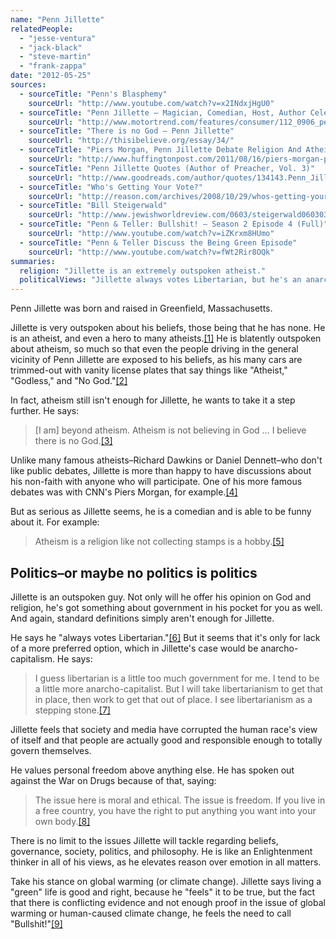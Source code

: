 ```yaml
---
name: "Penn Jillette"
relatedPeople:
  - "jesse-ventura"
  - "jack-black"
  - "steve-martin"
  - "frank-zappa"
date: "2012-05-25"
sources:
  - sourceTitle: "Penn's Blasphemy"
    sourceUrl: "http://www.youtube.com/watch?v=x2INdxjHgU0"
  - sourceTitle: "Penn Jillette – Magician, Comedian, Host, Author Celebrity Drive"
    sourceUrl: "http://www.motortrend.com/features/consumer/112_0906_penn_jillette_celebrity_drive/"
  - sourceTitle: "There is no God – Penn Jillette"
    sourceUrl: "http://thisibelieve.org/essay/34/"
  - sourceTitle: "Piers Morgan, Penn Jillette Debate Religion And Atheism"
    sourceUrl: "http://www.huffingtonpost.com/2011/08/16/piers-morgan-penn-jillette-atheism_n_928761.html"
  - sourceTitle: "Penn Jillette Quotes (Author of Preacher, Vol. 3)"
    sourceUrl: "http://www.goodreads.com/author/quotes/134143.Penn_Jillette"
  - sourceTitle: "Who's Getting Your Vote?"
    sourceUrl: "http://reason.com/archives/2008/10/29/whos-getting-your-vote/singlepage"
  - sourceTitle: "Bill Steigerwald"
    sourceUrl: "http://www.jewishworldreview.com/0603/steigerwald060303.asp"
  - sourceTitle: "Penn & Teller: Bullshit! – Season 2 Episode 4 (Full)"
    sourceUrl: "http://www.youtube.com/watch?v=iZKrxm8HUmo"
  - sourceTitle: "Penn & Teller Discuss the Being Green Episode"
    sourceUrl: "http://www.youtube.com/watch?v=fWt2Rir8OQk"
summaries:
  religion: "Jillette is an extremely outspoken atheist."
  politicalViews: "Jillette always votes Libertarian, but he's an anarcho-capitalist at heart."
---
```


Penn Jillette was born and raised in Greenfield, Massachusetts.

Jillette is very outspoken about his beliefs, those being that he has none. He is an atheist, and even a hero to many atheists.<a class="source-citation" href="#http%3A%2F%2Fwww.youtube.com%2Fwatch%3Fv%3Dx2INdxjHgU0" title="Penn&apos;s Blasphemy">[1]</a> He is blatently outspoken about atheism, so much so that even the people driving in the general vicinity of Penn Jillette are exposed to his beliefs, as his many cars are trimmed-out with vanity license plates that say things like "Atheist," "Godless," and "No God."<a class="source-citation" href="#http%3A%2F%2Fwww.motortrend.com%2Ffeatures%2Fconsumer%2F112_0906_penn_jillette_celebrity_drive%2F" title="Penn Jillette – Magician, Comedian, Host, Author Celebrity Drive">[2]</a>

In fact, atheism still isn't enough for Jillette, he wants to take it a step further. He says:

>[I am] beyond atheism. Atheism is not believing in God … I believe there is no God.<a class="source-citation" href="#http%3A%2F%2Fthisibelieve.org%2Fessay%2F34%2F" title="There is no God – Penn Jillette">[3]</a>

Unlike many famous atheists–Richard Dawkins or Daniel Dennett–who don't like public debates, Jillette is more than happy to have discussions about his non-faith with anyone who will participate. One of his more famous debates was with CNN's Piers Morgan, for example.<a class="source-citation" href="#http%3A%2F%2Fwww.huffingtonpost.com%2F2011%2F08%2F16%2Fpiers-morgan-penn-jillette-atheism_n_928761.html" title="Piers Morgan, Penn Jillette Debate Religion And Atheism">[4]</a>

But as serious as Jillette seems, he is a comedian and is able to be funny about it. For example:

>Atheism is a religion like not collecting stamps is a hobby.<a class="source-citation" href="#http%3A%2F%2Fwww.goodreads.com%2Fauthor%2Fquotes%2F134143.Penn_Jillette" title="Penn Jillette Quotes (Author of Preacher, Vol. 3)">[5]</a>

## Politics–or maybe no politics is politics

Jillette is an outspoken guy. Not only will he offer his opinion on God and religion, he's got something about government in his pocket for you as well. And again, standard definitions simply aren't enough for Jillette.

He says he "always votes Libertarian."<a class="source-citation" href="#http%3A%2F%2Freason.com%2Farchives%2F2008%2F10%2F29%2Fwhos-getting-your-vote%2Fsinglepage" title="Who&apos;s Getting Your Vote?">[6]</a> But it seems that it's only for lack of a more preferred option, which in Jillette's case would be anarcho-capitalism. He says:

>I guess libertarian is a little too much government for me. I tend to be a little more anarcho-capitalist. But I will take libertarianism to get that in place, then work to get that out of place. I see libertarianism as a stepping stone.<a class="source-citation" href="#http%3A%2F%2Fwww.jewishworldreview.com%2F0603%2Fsteigerwald060303.asp" title="Bill Steigerwald">[7]</a>

Jillette feels that society and media have corrupted the human race's view of itself and that people are actually good and responsible enough to totally govern themselves.

He values personal freedom above anything else. He has spoken out against the War on Drugs because of that, saying:

>The issue here is moral and ethical. The issue is freedom. If you live in a free country, you have the right to put anything you want into your own body.<a class="source-citation" href="#http%3A%2F%2Fwww.youtube.com%2Fwatch%3Fv%3DiZKrxm8HUmo" title="Penn &amp; Teller: Bullshit! – Season 2 Episode 4 (Full)">[8]</a>

There is no limit to the issues Jillette will tackle regarding beliefs, governance, society, politics, and philosophy. He is like an Enlightenment thinker in all of his views, as he elevates reason over emotion in all matters.

Take his stance on global warming (or climate change). Jillette says living a "green" life is good and right, because he "feels" it to be true, but the fact that there is conflicting evidence and not enough proof in the issue of global warming or human-caused climate change, he feels the need to call "Bullshit!"<a class="source-citation" href="#http%3A%2F%2Fwww.youtube.com%2Fwatch%3Fv%3DfWt2Rir8OQk" title="Penn &amp; Teller Discuss the Being Green Episode">[9]</a>